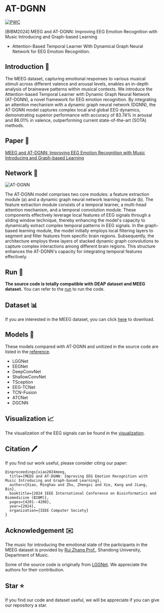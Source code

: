 # AT-DGNN

[![PWC](https://img.shields.io/endpoint.svg?url=https://paperswithcode.com/badge/meeg-and-at-dgnn-advancing-eeg-emotion/eeg-emotion-recognition-on-meeg)](https://paperswithcode.com/sota/eeg-emotion-recognition-on-meeg?p=meeg-and-at-dgnn-advancing-eeg-emotion)

[BIBM2024] MEEG and AT-DGNN: Improving EEG Emotion Recognition with Music Introducing and Graph-based Learning
- Attention-Based Temporal Learner With Dynamical Graph Neural Network for EEG Emotion Recognition.

## Introduction 📖

The MEEG dataset,
capturing emotional responses to various musical stimuli across different valence and arousal levels,
enables an in-depth analysis of brainwave patterns within musical contexts.
We introduce the Attention-based Temporal Learner with Dynamic Graph Neural Network (AT-DGNN),
a novel framework for EEG emotion recognition.
By integrating an attention mechanism with a dynamic graph neural network (DGNN),
the AT-DGNN model captures complex local and global EEG dynamics,
demonstrating superior performance with accuracy of 83.74% in arousal and 86.01% in valence,
outperforming current state-of-the-art (SOTA) methods.

## Paper 📄

[MEEG and AT-DGNN: Improving EEG Emotion Recognition with Music Introducing and Graph-based Learning](https://ieeexplore.ieee.org/document/10821806)

## Network 🧠

![AT-DGNN](docs/assert/network.jpg)

The AT-DGNN model comprises two core modules: a feature extraction module (a) and a dynamic graph neural network learning module (b). The feature extraction module consists of a temporal learner, a multi-head attention mechanism, and a temporal convolution module. These components effectively leverage local features of EEG signals through a sliding window technique, thereby enhancing the model's capacity to dynamically extract complex temporal patterns in EEG signals. In the graph-based learning module, the model initially employs local filtering layers to segment and filter features from specific brain regions. Subsequently, the architecture employs three layers of stacked dynamic graph convolutions to capture complex interactions among different brain regions. This structure enhances the AT-DGNN's capacity for integrating temporal features effectively.

## Run 🏃

**The source code is totally compatible with DEAP dataset and MEEG dataset.** You can refer to the [run](docs/run.md) to run the code.

## Dataset 📊

If you are interested in the MEEG dataset, you can click [here](https://drive.google.com/drive/folders/1Tabw5sjpFiwy88yP-C-LnunNFrrre9AR?usp=drive_link) to download.

## Models 📕

These models compared with AT-DGNN and unitized in the source code are listed in the [reference](docs/reference.md). 

- LGGNet
- EEGNet
- DeepConvNet
- ShallowConvNet
- TSception
- EEG-TCNet
- TCN-Fusion
- ATCNet
- DGCNN

## Visualization 📈

The visualization of the EEG signals can be found in the [visualization](docs/visualization.md).

## Citation 🖊️

If you find our work useful, please consider citing our paper:

```
@inproceedings{xiao2024meeg,
  title={MEEG and AT-DGNN: Improving EEG Emotion Recognition with Music Introducing and Graph-based Learning},
  author={Xiao, Minghao and Zhu, Zhengxi and Xie, Kang and Jiang, Bin},
  booktitle={2024 IEEE International Conference on Bioinformatics and Biomedicine (BIBM)},
  pages={4201--4208},
  year={2024},
  organization={IEEE Computer Society}
}
```

## Acknowledgement ✉️

The music for introducing the emotional state of the participants in the MEEG dataset is provided by [Rui Zhang Prof.](https://www.art.sdu.edu.cn/info/1499/14819.htm), Shandong University, Department of Music.

Some of the source code is originally from [LGGNet](https://github.com/yi-ding-cs/LGG). We appreciate the authors for their contribution.

## Star ⭐️

If you find our code and dataset useful, we will be appreciate if you can give our repository a star.
